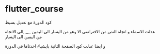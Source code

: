 # flutter_course
كود الدورة مع تعديل بسيط 

عدلت الاسماء و اتجاه النص من الافتراضي الا وهو من اليسار الى اليمين ,,,,,,الى الاتجاه من اليمين الى اليسار

و ايضا عدلت كود الصفحة الثانية بايشياء اخذناها في الدورة 

